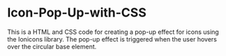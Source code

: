# Icon-Pop-Up-with-CSS
This is a HTML and CSS code for creating a pop-up effect for icons using the Ionicons library. The pop-up effect is triggered when the user hovers over the circular base element. 
